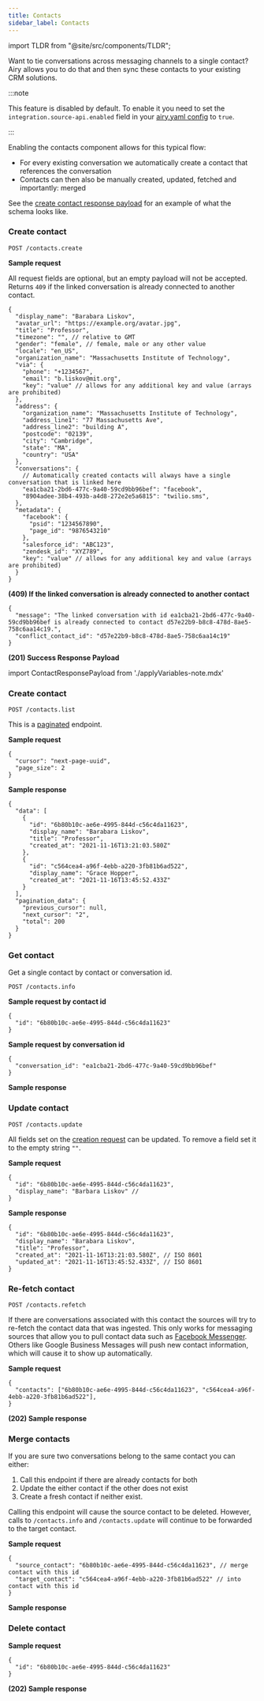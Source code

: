 ```yaml
---
title: Contacts
sidebar_label: Contacts
---
```


import TLDR from "@site/src/components/TLDR";

<TLDR>

Want to tie conversations across messaging channels to a single contact? Airy allows you to do that and then sync
these contacts to your existing CRM solutions.

</TLDR>

:::note

This feature is disabled by default. To enable it you need to set the `integration.source-api.enabled` field in your [airy.yaml config](getting-started/installation/configuration.md) to `true`.

:::

Enabling the contacts component allows for this typical flow:

- For every existing conversation we automatically create a contact that references the conversation
- Contacts can then also be manually created, updated, fetched and importantly: merged

See the [create contact response payload](#create-contact) for an example of what the schema looks like.

### Create contact

`POST /contacts.create`

**Sample request**

All request fields are optional, but an empty payload will not be accepted. Returns `409` if the linked conversation
is already connected to another contact.

```json5
{
  "display_name": "Barabara Liskov",
  "avatar_url": "https://example.org/avatar.jpg",
  "title": "Professor",
  "timezone": "", // relative to GMT
  "gender": "female", // female, male or any other value
  "locale": "en_US",
  "organization_name": "Massachusetts Institute of Technology",
  "via": {
    "phone": "+1234567",
    "email": "b.liskov@mit.org",
    "key": "value" // allows for any additional key and value (arrays are prohibited)
  },
  "address": {
    "organization_name": "Massachusetts Institute of Technology",
    "address_line1": "77 Massachusetts Ave",
    "address_line2": "building A",
    "postcode": "02139",
    "city": "Cambridge",
    "state": "MA",
    "country": "USA"
  },
  "conversations": {
    // Automatically created contacts will always have a single conversation that is linked here 
    "ea1cba21-2bd6-477c-9a40-59cd9bb96bef": "facebook",
    "8904adee-38b4-493b-a4d8-272e2e5a6815": "twilio.sms",
  },
  "metadata": {
    "facebook": { 
      "psid": "1234567890",
      "page_id": "9876543210"
    },
    "salesforce_id": "ABC123",
    "zendesk_id": "XYZ789",
    "key": "value" // allows for any additional key and value (arrays are prohibited)
  }
}
```


**(409) If the linked conversation is already connected to another contact**

```json5
{
  "message": "The linked conversation with id ea1cba21-2bd6-477c-9a40-59cd9bb96bef is already connected to contact d57e22b9-b8c8-478d-8ae5-758c6aa14c19.",
  "conflict_contact_id": "d57e22b9-b8c8-478d-8ae5-758c6aa14c19"
}
```

**(201) Success Response Payload**

import ContactResponsePayload from './applyVariables-note.mdx'

<ContactResponsePayload />

### Create contact

`POST /contacts.list`

This is a [paginated](api/endpoints/introduction.md#pagination) endpoint. 


**Sample request**

```json5
{
  "cursor": "next-page-uuid",
  "page_size": 2
}
```

**Sample response**

```json5
{
  "data": [
    {
      "id": "6b80b10c-ae6e-4995-844d-c56c4da11623",
      "display_name": "Barabara Liskov",
      "title": "Professor",
      "created_at": "2021-11-16T13:21:03.580Z"
    },
    {
      "id": "c564cea4-a96f-4ebb-a220-3fb81b6ad522",
      "display_name": "Grace Hopper",
      "created_at": "2021-11-16T13:45:52.433Z"
    }
  ],
  "pagination_data": {
    "previous_cursor": null,
    "next_cursor": "2",
    "total": 200
  }
}
```

### Get contact

Get a single contact by contact or conversation id.

`POST /contacts.info`

**Sample request by contact id**

```json5
{
  "id": "6b80b10c-ae6e-4995-844d-c56c4da11623"
}
```

**Sample request by conversation id**

```json5
{
  "conversation_id": "ea1cba21-2bd6-477c-9a40-59cd9bb96bef"
}
```

**Sample response**

<ContactResponsePayload />


### Update contact

`POST /contacts.update`

All fields set on the [creation request](#create-contact) can be updated. To remove a field set it to the empty string `""`.

**Sample request**

```json5
{
  "id": "6b80b10c-ae6e-4995-844d-c56c4da11623",
  "display_name": "Barbara Liskov" //
}
```

**Sample response**

```json5
{
  "id": "6b80b10c-ae6e-4995-844d-c56c4da11623",
  "display_name": "Barabara Liskov",
  "title": "Professor",
  "created_at": "2021-11-16T13:21:03.580Z", // ISO 8601
  "updated_at": "2021-11-16T13:45:52.433Z", // ISO 8601
}
```


### Re-fetch contact

`POST /contacts.refetch`

If there are conversations associated with this contact the sources will try to re-fetch the contact data that was ingested. This only works for messaging sources that allow you to pull contact data such as [Facebook Messenger](https://developers.facebook.com/docs/messenger-platform/identity/user-profile/). Others like Google Business Messages will push new contact information, which will cause it to show up automatically. 

**Sample request**

```json5
{
  "contacts": ["6b80b10c-ae6e-4995-844d-c56c4da11623", "c564cea4-a96f-4ebb-a220-3fb81b6ad522"],
}
```

**(202) Sample response**


### Merge contacts

If you are sure two conversations belong to the same contact you can either:
1. Call this endpoint if there are already contacts for both
2. Update the either contact if the other does not exist
3. Create a fresh contact if neither exist.

Calling this endpoint will cause the source contact to be deleted. However, calls to `/contacts.info` and `/contacts.update` will continue to be forwarded to the target contact. 

**Sample request**

```json5
{
  "source_contact": "6b80b10c-ae6e-4995-844d-c56c4da11623", // merge contact with this id
  "target_contact": "c564cea4-a96f-4ebb-a220-3fb81b6ad522" // into contact with this id
}
```

**Sample response**

<ContactResponsePayload />


### Delete contact

**Sample request**

```json5
{
  "id": "6b80b10c-ae6e-4995-844d-c56c4da11623"
}
```

**(202) Sample response**

